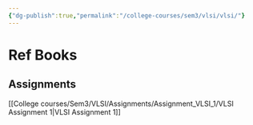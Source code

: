 ```yaml
---
{"dg-publish":true,"permalink":"/college-courses/sem3/vlsi/vlsi/"}
---
```



# Ref Books



## Assignments

[[College courses/Sem3/VLSI/Assignments/Assignment_VLSI_1/VLSI Assignment 1\|VLSI Assignment 1]]